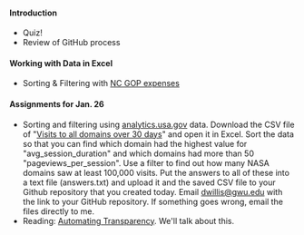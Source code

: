 
#### Introduction

  * Quiz!
  * Review of GitHub process

#### Working with Data in Excel

  * Sorting & Filtering with [NC GOP expenses](https://projects.propublica.org/itemizer/filing/1131333/schedule/sb)

#### Assignments for Jan. 26

  * Sorting and filtering using [analytics.usa.gov](https://analytics.usa.gov/data/) data. Download the CSV file of "[Visits to all domains over 30 days](https://analytics.usa.gov/data/live/all-domains-30-days.csv)" and open it in Excel. Sort the data so that you can find which domain had the highest value for "avg_session_duration" and which domains had more than 50 "pageviews_per_session". Use a filter to find out how many NASA domains saw at least 100,000 visits. Put the answers to all of these into a text file (answers.txt) and upload it and the saved CSV file to your Github repository that you created today. Email dwillis@gwu.edu with the link to your GitHub repository. If something goes wrong, email the files directly to me.
  * Reading: [Automating Transparency](https://source.opennews.org/en-US/learning/automating-transparency/). We'll talk about this.
